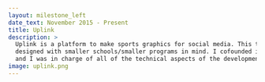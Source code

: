 ```yaml
---
layout: milestone_left
date_text: November 2015 - Present
title: Uplink
description: >
  Uplink is a platform to make sports graphics for social media. This tool was
  designed with smaller schools/smaller programs in mind. I cofounded it with my brother,
  and I was in charge of all of the technical aspects of the development.
image: uplink.png
---
```

